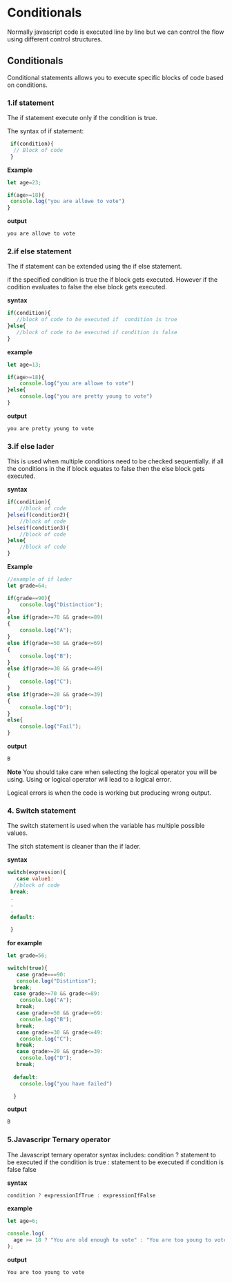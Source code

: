 # Conditionals
Normally javascript code is executed line by line but we can control the flow using different control structures.

## Conditionals
Conditional statements allows you to execute specific blocks of code based on conditions.


 ### 1.**if statement**
  The if statement execute  only if the condition is true.

  The syntax of if statement:

  ```js
   if(condition){
    // Block of code
   }
   ```
   **Example**
   ```js
   let age=23;

if(age>=18){
    console.log("you are allowe to vote")
}
```

**output**
```js
you are allowe to vote
```

### 2.**if  else statement**
 The if statement can be extended using the if else statement.

 if the specified condition is true the if block gets executed. However if the codition evaluates to false the else block gets executed.

 **syntax**
 ```js
 if(condition){
    //block of code to be executed if  condition is true
 }else{
    //block of code to be executed if condition is false
 }
```

**example**
```js
let age=13;

if(age>=18){
    console.log("you are allowe to vote")
}else{
    console.log("you are pretty young to vote")
}
```
**output**
```js
you are pretty young to vote
```

### 3.**if else lader**
This is used when multiple conditions need to be checked sequentially. if all the conditions in the if block equates to false then the else block gets executed.

**syntax**
```js
if(condition){
    //block of code
}elseif(condition2){
    //block of code
}elseif(condition3){
    //block of code
}else{
    //block of code
}
```

**Example**
```js
//example of if lader
let grade=64;

if(grade==90){
    console.log("Distinction");
}
else if(grade>=70 && grade<=89)
{
    console.log("A");
}
else if(grade>=50 && grade<=69)
{
    console.log("B");
}
else if(grade>=30 && grade<=49)
{
    console.log("C");
}
else if(grade>=20 && grade<=39)
{
    console.log("D");
}
else{
    console.log("Fail");
}
```

**output**
```js
B
```

**Note** You should take care when selecting the logical operator you will be using.
Using or logical operator will lead to a logical error.

Logical errors is when the code is working but producing wrong output.

### 4. **Switch statement**
The switch statement is used when the variable has multiple possible values.

The sitch statement is cleaner than the if lader.
 
 **syntax**
 ```js
 switch(expression){
    case value1:
   //block of code
  break;
  .
  .
  .
  default:

  }
```

**for example**
```js
let grade=56;

switch(true){
   case grade===90:
   console.log("Distintion");
  break;
  case grade>=70 && grade<=89:
    console.log("A");
   break;
   case grade>=50 && grade<=69:
    console.log("B");
   break;
   case grade>=30 && grade<=49:
    console.log("C");
   break;
   case grade>=20 && grade<=39:
    console.log("D");
   break;
 
  default:
    console.log("you have failed")

  }
  ```

  **output**
  ```js
  B
  ```

  ### 5.**Javascripr Ternary operator**
  The Javascript ternary operator syntax includes:
   condition ? statement to be executed if the condition is true : statement to be executed if condition is false false

   **syntax**
   ```js
  condition ? expressionIfTrue : expressionIfFalse
  ```

  **example**
  ```js
  let age=6;

console.log(
    age >= 18 ? "You are old enough to vote" : "You are too young to vote"
  );
  ```

  **output**
  ```js
  You are too young to vote
  ```